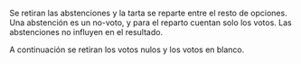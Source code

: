 Se retiran las abstenciones y la tarta se reparte entre el resto de opciones. Una abstención es un no-voto, y para el reparto cuentan solo los votos. Las abstenciones no influyen en el resultado.

A continuación se retiran los votos nulos y los votos en blanco.

